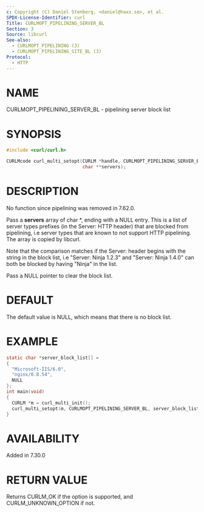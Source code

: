 ```yaml
---
c: Copyright (C) Daniel Stenberg, <daniel@haxx.se>, et al.
SPDX-License-Identifier: curl
Title: CURLMOPT_PIPELINING_SERVER_BL
Section: 3
Source: libcurl
See-also:
  - CURLMOPT_PIPELINING (3)
  - CURLMOPT_PIPELINING_SITE_BL (3)
Protocol:
  - HTTP
---
```


# NAME

CURLMOPT_PIPELINING_SERVER_BL - pipelining server block list

# SYNOPSIS

~~~c
#include <curl/curl.h>

CURLMcode curl_multi_setopt(CURLM *handle, CURLMOPT_PIPELINING_SERVER_BL,
                            char **servers);
~~~

# DESCRIPTION

No function since pipelining was removed in 7.62.0.

Pass a **servers** array of char *, ending with a NULL entry. This is a list
of server types prefixes (in the Server: HTTP header) that are blocked from
pipelining, i.e server types that are known to not support HTTP
pipelining. The array is copied by libcurl.

Note that the comparison matches if the Server: header begins with the string
in the block list, i.e "Server: Ninja 1.2.3" and "Server: Ninja 1.4.0" can
both be blocked by having "Ninja" in the list.

Pass a NULL pointer to clear the block list.

# DEFAULT

The default value is NULL, which means that there is no block list.

# EXAMPLE

~~~c
static char *server_block_list[] =
{
  "Microsoft-IIS/6.0",
  "nginx/0.8.54",
  NULL
};
int main(void)
{
  CURLM *m = curl_multi_init();
  curl_multi_setopt(m, CURLMOPT_PIPELINING_SERVER_BL, server_block_list);
}
~~~

# AVAILABILITY

Added in 7.30.0

# RETURN VALUE

Returns CURLM_OK if the option is supported, and CURLM_UNKNOWN_OPTION if not.

